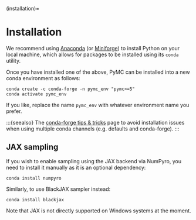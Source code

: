 (installation)=
# Installation

We recommend using [Anaconda](https://www.anaconda.com/) (or [Miniforge](https://github.com/conda-forge/miniforge)) to install Python on your local machine, which allows for packages to be installed using its `conda` utility.

Once you have installed one of the above, PyMC can be installed into a new conda environment as follows:

```console
conda create -c conda-forge -n pymc_env "pymc>=5"
conda activate pymc_env
```
If you like, replace the name `pymc_env` with whatever environment name you prefer.

:::{seealso}
The [conda-forge tips & tricks](https://conda-forge.org/docs/user/tipsandtricks.html#using-multiple-channels) page to avoid installation
issues when using multiple conda channels (e.g. defaults and conda-forge).
:::

## JAX sampling

If you wish to enable sampling using the JAX backend via NumPyro,
you need to install it manually as it is an optional dependency:

```console
conda install numpyro
```

Similarly, to use BlackJAX sampler instead:

```console
conda install blackjax
```

Note that JAX is not directly supported on Windows systems at the moment.
